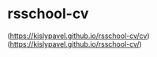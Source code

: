 # rsschool-cv

(https://kislypavel.github.io/rsschool-cv/cv)
(https://kislypavel.github.io/rsschool-cv/)
